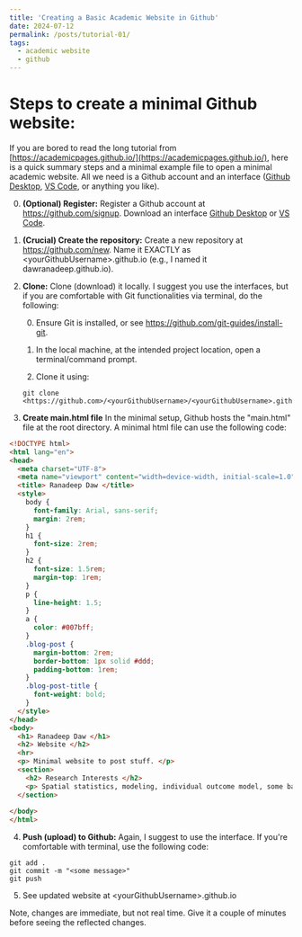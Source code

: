 ```yaml
---
title: 'Creating a Basic Academic Website in Github'
date: 2024-07-12
permalink: /posts/tutorial-01/
tags:
  - academic website
  - github
---
```




# Steps to create a minimal Github website:

If you are bored to read the long tutorial from [https://academicpages.github.io/](https://academicpages.github.io/), here is a quick summary steps and a minimal example file to open a minimal academic website. All we need is a Github account and an interface ([Github Desktop](https://github.com/apps/desktop), [VS Code](https://code.visualstudio.com), or anything you like).

0. **(Optional) Register:** Register a Github account at <https://github.com/signup>. Download an interface [Github Desktop](https://github.com/apps/desktop) or [VS Code](https://code.visualstudio.com).

1.  **(Crucial) Create the repository:** Create a new repository at <https://github.com/new>. Name it EXACTLY as \<yourGithubUsername\>.github.io (e.g., I named it dawranadeep.github.io).

2.  **Clone:** Clone (download) it locally. I suggest you use the interfaces, but if you are comfortable with Git functionalities via terminal, do the following:

    0.  Ensure Git is installed, or see <https://github.com/git-guides/install-git>.

    1.  In the local machine, at the intended project location, open a terminal/command prompt.

    2.  Clone it using:

    ``` console
    git clone <https://github.com>/<yourGithubUsername>/<yourGithubUsername>.github.io
    ```

3.  **Create main.html file** In the minimal setup, Github hosts the "main.html" file at the root directory. A minimal html file can use the following code:


```html
<!DOCTYPE html>
<html lang="en">
<head>
  <meta charset="UTF-8">
  <meta name="viewport" content="width=device-width, initial-scale=1.0">
  <title> Ranadeep Daw </title>
  <style>
    body {
      font-family: Arial, sans-serif;
      margin: 2rem;
    }
    h1 {
      font-size: 2rem;
    }
    h2 {
      font-size: 1.5rem;
      margin-top: 1rem;
    }
    p {
      line-height: 1.5;
    }
    a {
      color: #007bff;
    }
    .blog-post {
      margin-bottom: 2rem;
      border-bottom: 1px solid #ddd;
      padding-bottom: 1rem;
    }
    .blog-post-title {
      font-weight: bold;
    }
  </style>
</head>
<body>  
  <h1> Ranadeep Daw </h1>
  <h2> Website </h2>
  <hr>
  <p> Minimal website to post stuff. </p>
  <section>
    <h2> Research Interests </h2>
    <p> Spatial statistics, modeling, individual outcome model, some basic machine learning techniques. </p>
  </section>
  
</body>
</html>
```
   
4.  **Push (upload) to Github:** Again, I suggest to use the interface. If you're comfortable with terminal, use the following code:

``` console
git add .
git commit -m "<some message>"
git push
```

5.  See updated website at \<yourGithubUsername\>.github.io



Note, changes are immediate, but not real time. Give it a couple of minutes before seeing the reflected changes.

